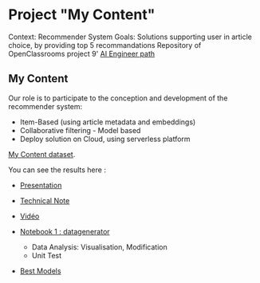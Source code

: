 # Project "My Content"

Context: Recommender System
Goals: Solutions supporting user in article choice, by providing top 5 recommandations
Repository of OpenClassrooms project 9' [AI Engineer path](https://openclassrooms.com/fr/paths/188)

## My Content

Our role is to participate to the conception and development of the recommender system:
 - Item-Based (using article metadata and embeddings)
 - Collaborative filtering - Model based
 - Deploy solution on Cloud, using serverless platform

[My Content dataset](https://www.kaggle.com/gspmoreira/news-portal-user-interactions-by-globocom#clicks_sample.csv).

You can see the results here :

-   [Presentation](https://github.com/blanchonnicolas/IA_Project9_Openclassrooms_IA_SystemeRecommandation)

-   [Technical Note](https://github.com/blanchonnicolas/IA_Project9_Openclassrooms_IA_SystemeRecommandation)

-   [Vidéo]()

-   [Notebook 1 : datagenerator](https://github.com/blanchonnicolas/IA_Project9_Openclassrooms_IA_SystemeRecommandation)
    - Data Analysis: Visualisation, Modification 
	- Unit Test
   

-   [Best Models](https://github.com/blanchonnicolas/IA_Project9_Openclassrooms_IA_SystemeRecommandation) 
 

